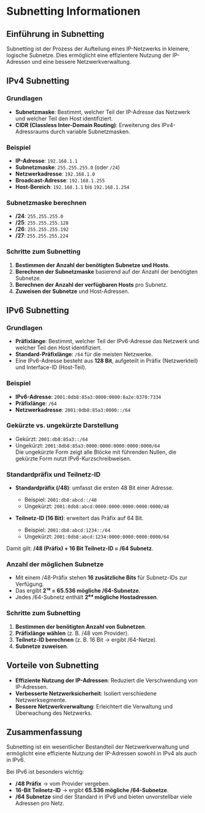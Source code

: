 # Subnetting Informationen

## Einführung in Subnetting

Subnetting ist der Prozess der Aufteilung eines IP-Netzwerks in kleinere, logische Subnetze. Dies ermöglicht eine effizientere Nutzung der IP-Adressen und eine bessere Netzwerkverwaltung.

## IPv4 Subnetting

### Grundlagen
- **Subnetzmaske**: Bestimmt, welcher Teil der IP-Adresse das Netzwerk und welcher Teil den Host identifiziert.
- **CIDR (Classless Inter-Domain Routing)**: Erweiterung des IPv4-Adressraums durch variable Subnetzmasken.

### Beispiel
- **IP-Adresse**: `192.168.1.1`
- **Subnetzmaske**: `255.255.255.0` (oder `/24`)
- **Netzwerkadresse**: `192.168.1.0`
- **Broadcast-Adresse**: `192.168.1.255`
- **Host-Bereich**: `192.168.1.1` bis `192.168.1.254`

### Subnetzmaske berechnen
- **/24**: `255.255.255.0`
- **/25**: `255.255.255.128`
- **/26**: `255.255.255.192`
- **/27**: `255.255.255.224`

### Schritte zum Subnetting
1. **Bestimmen der Anzahl der benötigten Subnetze und Hosts**.
2. **Berechnen der Subnetzmaske** basierend auf der Anzahl der benötigten Subnetze.
3. **Berechnen der Anzahl der verfügbaren Hosts** pro Subnetz.
4. **Zuweisen der Subnetze** und Host-Adressen.

## IPv6 Subnetting

### Grundlagen
- **Präfixlänge**: Bestimmt, welcher Teil der IPv6-Adresse das Netzwerk und welcher Teil den Host identifiziert.
- **Standard-Präfixlänge**: `/64` für die meisten Netzwerke.
- Eine IPv6-Adresse besteht aus **128 Bit**, aufgeteilt in Präfix (Netzwerkteil) und Interface-ID (Host-Teil).

### Beispiel
- **IPv6-Adresse**: `2001:0db8:85a3:0000:0000:8a2e:0370:7334`
- **Präfixlänge**: `/64`
- **Netzwerkadresse**: `2001:0db8:85a3:0000::/64`

### Gekürzte vs. ungekürzte Darstellung
- Gekürzt: `2001:db8:85a3::/64`  
- Ungekürzt: `2001:0db8:85a3:0000:0000:0000:0000:0000/64`  
Die ungekürzte Form zeigt alle Blöcke mit führenden Nullen, die gekürzte Form nutzt IPv6-Kurzschreibweisen.

### Standardpräfix und Teilnetz-ID
- **Standardpräfix (/48)**: umfasst die ersten 48 Bit einer Adresse.  
  - Beispiel: `2001:db8:abcd::/48`  
  - Ungekürzt: `2001:0db8:abcd:0000:0000:0000:0000:0000/48`  

- **Teilnetz-ID (16 Bit)**: erweitert das Präfix auf 64 Bit.  
  - Beispiel: `2001:db8:abcd:1234::/64`  
  - Ungekürzt: `2001:0db8:abcd:1234:0000:0000:0000:0000/64`

Damit gilt: **/48 (Präfix) + 16 Bit Teilnetz-ID = /64 Subnetz**.

### Anzahl der möglichen Subnetze
- Mit einem /48-Präfix stehen **16 zusätzliche Bits** für Subnetz-IDs zur Verfügung.  
- Das ergibt **2¹⁶ = 65.536 mögliche /64-Subnetze**.  
- Jedes /64-Subnetz enthält **2⁶⁴ mögliche Hostadressen**.

### Schritte zum Subnetting
1. **Bestimmen der benötigten Anzahl von Subnetzen**.  
2. **Präfixlänge wählen** (z. B. /48 vom Provider).  
3. **Teilnetz-ID berechnen** (z. B. 16 Bit → ergibt /64-Netze).  
4. **Subnetze zuweisen**.  

## Vorteile von Subnetting
- **Effiziente Nutzung der IP-Adressen**: Reduziert die Verschwendung von IP-Adressen.
- **Verbesserte Netzwerksicherheit**: Isoliert verschiedene Netzwerksegmente.
- **Bessere Netzwerkverwaltung**: Erleichtert die Verwaltung und Überwachung des Netzwerks.

## Zusammenfassung
Subnetting ist ein wesentlicher Bestandteil der Netzwerkverwaltung und ermöglicht eine effiziente Nutzung der IP-Adressen sowohl in IPv4 als auch in IPv6.  

Bei IPv6 ist besonders wichtig:  
- **/48 Präfix** → vom Provider vergeben.  
- **16-Bit Teilnetz-ID** → ergibt **65.536 mögliche /64-Subnetze**.  
- **/64 Subnetze** sind der Standard in IPv6 und bieten unvorstellbar viele Adressen pro Netz.  
